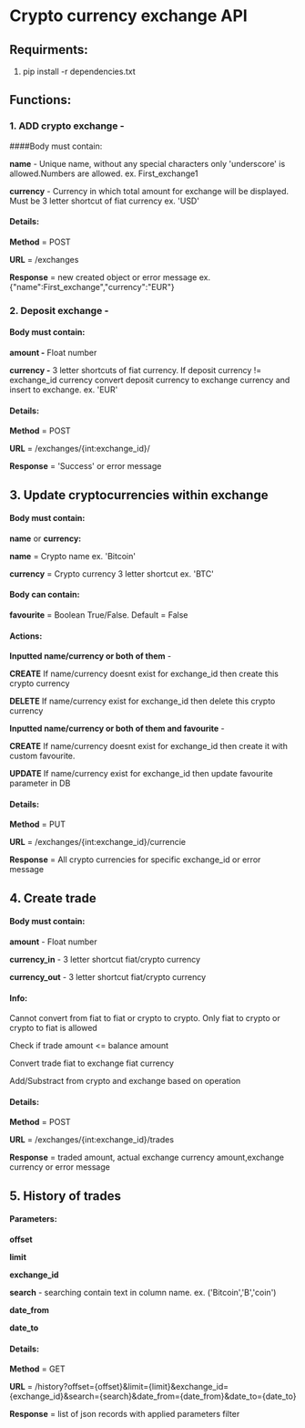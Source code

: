 # Crypto currency exchange API

## Requirments:
1. pip install -r dependencies.txt


## Functions:
### 1. ADD crypto exchange - 
####Body must contain:

**name** - Unique name, without any special characters only 'underscore' is allowed.Numbers are allowed. ex. First_exchange1

**currency** - Currency in which total amount for exchange will be displayed. Must be 3 letter shortcut of fiat currency ex. 'USD'

#### Details:

**Method** = POST

**URL** = /exchanges

**Response** = new created object or error message ex. {"name":First_exchange","currency":"EUR"}


### 2. Deposit exchange -
#### Body must contain:

**amount -** Float number

**currency -** 3 letter shortcuts of fiat currency. If deposit currency != exchange_id currency convert deposit currency to exchange currency and insert to exchange. ex. 'EUR'     


#### Details:

**Method** = POST

**URL** = /exchanges/{int:exchange_id}/

**Response** = 'Success' or error message


## 3. Update cryptocurrencies within exchange
#### Body must contain:
**name** or **currency:**

**name** = Crypto name ex. 'Bitcoin'

**currency** = Crypto currency 3 letter shortcut ex. 'BTC'

#### Body can contain:
**favourite** = Boolean True/False. Default = False

#### Actions:
**Inputted name/currency or both of them** - 

**CREATE** If name/currency doesnt exist for exchange_id then create this crypto currency

**DELETE** If name/currency exist for exchange_id then delete this crypto currency

**Inputted name/currency or both of them and favourite** -

**CREATE** If name/currency doesnt exist for exchange_id then create it with custom favourite.

**UPDATE** If name/currency exist for exchange_id then update favourite parameter in DB

#### Details:

**Method** = PUT

**URL** = /exchanges/{int:exchange_id}/currencie

**Response** = All crypto currencies for specific exchange_id or error message

## 4. Create trade
#### Body must contain:

**amount** - Float number

**currency_in** - 3 letter shortcut fiat/crypto currency

**currency_out** - 3 letter shortcut fiat/crypto currency 

#### Info:
Cannot convert from fiat to fiat or crypto to crypto. Only fiat to crypto or crypto to fiat is allowed

Check if trade amount <= balance amount

Convert trade fiat to exchange fiat currency

Add/Substract from crypto and exchange based on operation

#### Details:

**Method** = POST

**URL** = /exchanges/{int:exchange_id}/trades

**Response** = traded amount, actual exchange currency amount,exchange currency or error message

## 5. History of trades
#### Parameters:
**offset**

**limit**

**exchange_id**

**search** - searching contain text in column name. ex. ('Bitcoin','B','coin')

**date_from**

**date_to** 

#### Details:

**Method** = GET

**URL** = /history?offset={offset}&limit={limit}&exchange_id={exchange_id}&search={search}&date_from={date_from}&date_to={date_to}

**Response** = list of json records with applied parameters filter







